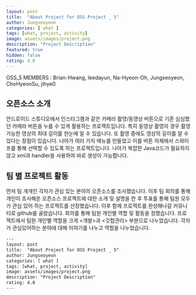 ```yaml
---	
layout: post	
title:  "About Project for OSS Project _ 5"
author: Jungseoyeon
categories: [ what ]	
tags: [what, project, activity]
image: assets/images/project.png
description: "Project Description"	
featured: true	
hidden: false	
rating: 4.0	
---	
```


OSS_5 MEMBERS : Brian-Hwang, leedayun, Na-Hyeon-Oh, Jungseoyeon, ChoHyeonSu, jihye0


## 오픈소스 소개
안드로이드 스튜디오에서 인스타그램과 같은 카메라 촬영/동영상 버튼으로 기존 심심했던 카메라 버튼을 누를 수 있게 활용하는 프로젝트입니다.
특히 동영상 촬영의 경우 촬영 가능한 영상의 최대 길이를 한눈에 알 수 있습니다.
또 촬영 중에도 영상의 길이를 알 수 있다는 장점이 있습니다.
나아가 여러 가지 메뉴를 만들었고 이를 버튼 자체에서 스와이프를 통해 선택할 수 있도록 하는 프로젝트입니다.
나아가 복잡한 Java코드가 필요하지 않고 xml과 handler을 사용하여 바로 생성이 가능합니다.


## 팀 별 프로젝트 활동
먼저 팀 개개인 각자가 관심 있는 분야의 오픈소스를 조사했습니다.
이후 팀 회의를 통해 개인이 조사해온 오픈소스 프로젝트에 대한 소개 및 설명을 한 후 투표를 통해 팀원 모두가 관심 있어 하는 프로젝트를 선정했습니다.
이후 함께 프로젝트를 완성해나갈 커뮤니티로 github를 골랐습니다.
회의를 통해 팀원 개인별 역할 및 활동을 정했습니다.
프로젝트에서 팀원 개인별 역할을 크게 <개발>과 <깃헙관리> 부분으로 나누었습니다.
각자가 관심있어하는 분야에 대해 이야기를 나누고 역할을 나누었습니다. 





```html	
---	
layout: post	
title:  "About Project for OSS Project _ 5"
author: Jungseoyeon
categories: [ what ]	
tags: [what, project, activity]
image: assets/images/project.png
description: "Project Description"	
rating: 4.0	
---	
```
